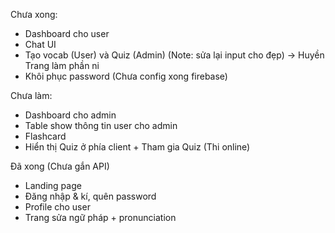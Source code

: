 Chưa xong: 
+ Dashboard cho user
+ Chat UI
+ Tạo vocab (User) và Quiz (Admin) (Note: sửa lại input cho đẹp) -> Huyền Trang làm phần ni
+ Khôi phục password (Chưa config xong firebase) 

Chưa làm:
+ Dashboard cho admin
+ Table show thông tin user cho admin
+ Flashcard
+ Hiển thị Quiz ở phía client + Tham gia Quiz (Thi online)

Đã xong (Chưa gắn API)
+ Landing page
+ Đăng nhập & kí, quên password
+ Profile cho user
+ Trang sửa ngữ pháp + pronunciation 

